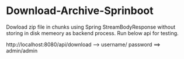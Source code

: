 # Download-Archive-Sprinboot
Dowload zip file in chunks using Spring StreamBodyResponse without storing in disk memeory as backend process.
Run below api for testing.

http://localhost:8080/api/download --> username/ password ==> admin/admin

